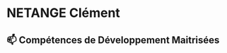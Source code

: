 # NETANGE Clément

<!--![Anurag's GitHub stats](https://github-readme-stats.vercel.app/api?username=clem-png&show_icons=true&theme=tokyonight)-->

## 📫 Compétences de Développement Maitrisées


<!--
**clem-png/clem-png** is a ✨ _special_ ✨ repository because its `README.md` (this file) appears on your GitHub profile.

Here are some ideas to get you started:

- 🔭 I’m currently working on ...
- 🌱 I’m currently learning ...
- 👯 I’m looking to collaborate on ...
- 🤔 I’m looking for help with ...
- 💬 Ask me about ...
- 📫 How to reach me: ...
- 😄 Pronouns: ...
- ⚡ Fun fact: ...
-->
